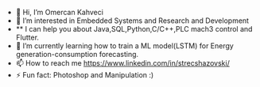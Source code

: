 - 👋 Hi, I’m Omercan Kahveci
- 👀 I’m interested in Embedded Systems and Research and Development
- ** I can help you about Java,SQL,Python,C/C++,PLC mach3 control and Flutter.
- 🌱 I’m currently learning how to train a ML model(LSTM) for Energy generation-consumption forecasting.
- 📫 How to reach me https://www.linkedin.com/in/strecshazovski/
- ⚡ Fun fact: Photoshop and Manipulation :)

<!---
strecshazovskiOK/strecshazovskiOK is a ✨ special ✨ repository because its `README.md` (this file) appears on your GitHub profile.
You can click the Preview link to take a look at your changes.
--->
